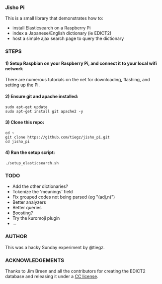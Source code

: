 ### Jisho Pi

This is a small library that demonstrates how to:

  * install Elasticsearch on a Raspberry Pi
  * index a Japanese/English dictionary (ie EDICT2)
  * host a simple ajax search page to query the dictionary

### STEPS

#### 1) Setup Raspbian on your Raspberry Pi, and connect it to your local wifi network

There are numerous tutorials on the net for downloading, flashing, and setting up the Pi.

#### 2) Ensure git and apache installed:

``` shell
sudo apt-get update
sudo apt-get install git apache2 -y
```

#### 3) Clone this repo:

``` shell
cd ~
git clone https://github.com/tiegz/jisho_pi.git
cd jisho_pi
```

#### 4) Run the setup script:

``` shell
./setup_elasticsearch.sh
```



### TODO

* Add the other dictionaries?
* Tokenize the 'meanings' field
* Fix grouped codes not being parsed (eg "(adj,n)")
* Better analyzers
* Better queries
* Boosting?
* Try the kuromoji plugin
* ...

### AUTHOR

This was a hacky Sunday experiment by @tiegz.

### ACKNOWLEDGEMENTS

Thanks to Jim Breen and all the contributors for creating the EDICT2 database
and releasing it under a [CC license](http://www.edrdg.org/jmdict/edict.html).